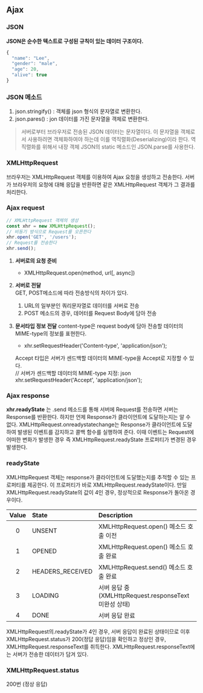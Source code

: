 ## Ajax



### JSON

 **JSON은 순수한 텍스트로 구성된 규칙이 있는 데이터 구조이다.**

~~~javascript
{
  "name": "Lee",
  "gender": "male",
  "age": 20,
  "alive": true
}
~~~

### JSON 메소드

1. json.stringify()  : 객체를 json 형식의 문자열로 변환한다.
2. json.pares() : jon 데이터를 가진 문자열을 객체로 변환한다.

> 서버로부터 브라우저로 전송된 JSON 데이터는 문자열이다. 이 문자열을 객체로서 사용하려면 객체화하여야 하는데 이를 역직렬화(Deserializing)이라 한다. 역직렬화를 위해서 내장 객체 JSON의 static 메소드인 JSON.parse를 사용한다.



### XMLHttpRequest

브라우저는 XMLHttpRequest 객체를 이용하여 Ajax 요청을 생성하고 전송한다. 서버가 브라우저의 요청에 대해 응답을 반환하면 같은 XMLHttpRequest 객체가 그 결과를 처리한다.

### Ajax request

~~~javascript
// XMLHttpRequest 객체의 생성
const xhr = new XMLHttpRequest();
// 비동기 방식으로 Request를 오픈한다
xhr.open('GET', '/users');
// Request를 전송한다
xhr.send();
~~~

1. **서버로의 요청 준비**    

   - XMLHttpRequest.open(method, url[, async])

2. **서버로 전달**  
   GET, POST메소드에 따라 전송방식의 차이가 있다.

   1. URL의 일부분인 쿼리문자열로 데이터를 서버로 전송
   2. POST 메소드의 경우, 데어터를 Request Body에 담아 전송

3. **문서타입 정보 전달**
   content-type은 request body에 담아 전송할 데이터의 MIME-type의 정보를 표현한다.

   - xhr.setRequestHeader('Content-type', 'application/json');

   Accept 타입은 서버가 센드백할 데이터의 MIME-type을 Accept로 지정할 수 있다.  
   // 서버가 센드백할 데이터의 MIME-type 지정: json
   xhr.setRequestHeader('Accept', 'application/json');



### Ajax response

**xhr.readyState** 는 .send 메소드를 통해 서버에 Request를 전송하면 서버는 Response를 반환한다. 하지만 언제 Response가 클라이언트에 도달하는지는 알 수 없다. XMLHttpRequest.onreadystatechange는 Response가 클라이언트에 도달하여 발생된 이벤트를 감지하고 콜백 함수를 실행하여 준다. 이때 이벤트는 Request에 어떠한 변화가 발생한 경우 즉 XMLHttpRequest.readyState 프로퍼티가 변경된 경우 발생한다.

### readyState

XMLHttpRequest 객체는 response가 클라이언트에 도달했는지를 추적할 수 있는 프로퍼티를 제공한다. 이 프로퍼티가 바로 XMLHttpRequest.readyState이다. 만일 XMLHttpRequest.readyState의 값이 4인 경우, 정상적으로 Response가 돌아온 경우이다.

| Value | State            | Description                                           |
| :---: | :--------------- | :---------------------------------------------------- |
|   0   | UNSENT           | XMLHttpRequest.open() 메소드 호출 이전                |
|   1   | OPENED           | XMLHttpRequest.open() 메소드 호출 완료                |
|   2   | HEADERS_RECEIVED | XMLHttpRequest.send() 메소드 호출 완료                |
|   3   | LOADING          | 서버 응답 중(XMLHttpRequest.responseText 미완성 상태) |
|   4   | DONE             | 서버 응답 완료                                        |

XMLHttpRequest의.readyState가 4인 경우, 서버 응답이 완료된 상태이므로 이후 XMLHttpRequest.status가 200(정답 응답)임을 확인하고 정상인 경우, XMLHttpRequest.responseText를 취득한다. XMLHttpRequest.responseText에는 서버가 전송한 데이터가 담겨 있다.

### XMLHttpRequest.status

200번 (정상 응답)